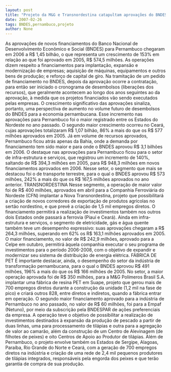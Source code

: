 ```yaml
---
layout: post
title: "Projeto da M&G e Transnordestina catapultam aprovações do BNDES para Pernambuco em 2006"
date: 2007-02-26
tags: BNDES,pernambuco,projeto
author: None
---
```

As aprovações de novos financiamentos do Banco Nacional de Desenvolvimento Econômico e Social (BNDES) para Pernambuco chegaram em 2006 a R$ 1,45 bilhão, o que representa um crescimento de 153% em relação ao que foi aprovado em 2005, R$ 574,5 milhões.
As operações dizem respeito a financiamentos para implantação, expansão e modernização de empresas; aquisição de máquinas, equipamentos e outros bens de produção; e reforço de capital de giro. 
Na tramitação de um pedido de financiamento no BNDES, depois da aprovação ocorre a contratação, para então ser iniciado o cronograma de desembolsos (liberações dos recursos), que geralmente acontecem ao longo dos anos seguintes ao da aprovação, à medida que os projetos financiados vão sendo executados pelas empresas. 
O crescimento significativo das aprovações sinaliza, portanto, uma perspectiva de aumento no volume futuro de desembolsos do BNDES para a economia pernambucana. 
Esse incremento nas aprovações para Pernambuco foi o maior registrado entre os Estados do Nordeste no ano passado. O segundo maior crescimento ocorreu no Ceará, cujas aprovações totalizaram R$ 1,07 bilhão, 86% a mais do que os R$ 577 milhões aprovados em 2005. 
Já em volume de recursos aprovados, Pernambuco ficou atrás apenas da Bahia, onde a demanda por financiamento tem sido maior e para onde o BNDES aprovou R$ 3,1 bilhões em 2006. 
O destaque nas aprovações para Pernambuco ficou para o setor de infra-estrutura e serviços, que registrou um incremento de 140%, saltando de R$ 394,3 milhões em 2005, para R$ 948,3 milhões em novos financiamentos aprovados em 2006. Nesse setor, o segmento que mais se destacou foi o de transporte terrestre, para o qual o BNDES aprovou R$ 573 milhões, 242% a mais do que os R$ 167,5 milhões aprovados no ano anterior.
TRANSNORDESTINA Nesse segmento, a operação de maior valor foi de R$ 400 milhões, aprovados em abril para a Companhia Ferroviária do Nordeste (CFN) implantar a Nova Transnordestina, projeto que possibilitará a criação de novos corredores de exportação de produtos agrícolas no sertão nordestino, e que prevê a criação de 1,5 mil empregos diretos. 
O financiamento permitirá a realização de investimentos também nos outros dois Estados onde passará a ferrovia (Piauí e Ceará). 
Ainda em infra-estrutura e serviços, o segmento de eletricidade, gás e água quente também teve um desempenho expressivo: suas aprovações chegaram a R$ 264,3 milhões, superando em 62% os R$ 163,1 milhões aprovados em 2005. O maior financiamento, no valor de R$ 242,9 milhões, aprovado para a Celpe em outubro, permitirá àquela companhia executar o seu programa de investimentos para o período 2006-2008, com o objetivo de expandir e modernizar seu sistema de distribuição de energia elétrica.
FÁBRICA DE PET É importante destacar, ainda, o desempenho do setor da indústria de transformação pernambucana, para o qual o BNDES aprovou R$ 491 milhões, 196% a mais do que os R$ 166 milhões de 2005. No setor, a maior operação aprovada foi de R$ 350 milhões, para a M&amp;G Polímeros Brasil S.A. implantar uma fábrica de resina PET em Suape, projeto que gerou mais de 700 empregos diretos durante a construção da unidade (1,2 mil na fase de pico) e criará outros 828, entre diretos e indiretos, quando a fábrica entrar em operação.
O segundo maior financiamento aprovado para a indústria de Pernambuco no ano passado, no valor de R$ 60 milhões, foi para a Empaf (Netuno), por meio da subscrição pela BNDESPAR de ações preferenciais da empresa. 
A operação teve o objetivo de possibilitar a realização de investimentos destinados à expansão da produção de pescado a partir de duas linhas, uma para processamento de tilápias e outra para a agregação de valor ao camarão, além da construção de um Centro de Alevinagem (de filhotes de peixes) e oito Centros de Apoio ao Produtor de tilápias. 
Além de Pernambuco, o projeto envolve também os Estados de Sergipe, Alagoas, Paraíba, Rio Grande do Norte e Ceará, com a geração de 700 empregos diretos na indústria e criação de uma rede de 2,4 mil pequenos produtores de tilápias integrados, responsáveis pela engorda dos peixes e que terão garantia de compra de sua produção. 